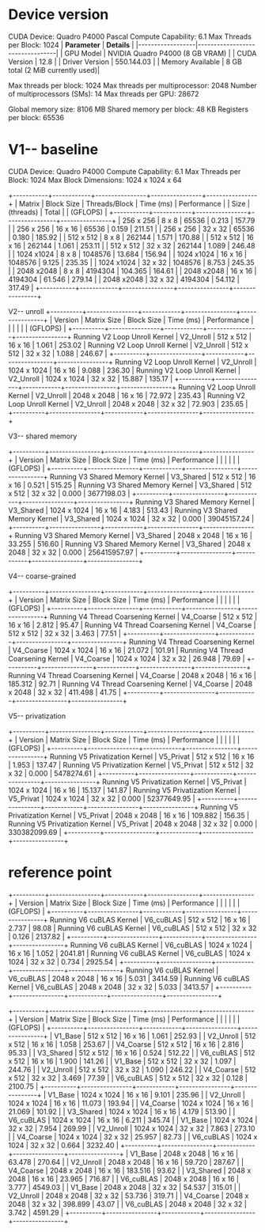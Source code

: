 # Device version

CUDA Device: Quadro P4000 Pascal
Compute Capability: 6.1
Max Threads per Block: 1024
| **Parameter**    | **Details**                       |
|------------------|---------------------------------|
| GPU Model        | NVIDIA Quadro P4000 (8 GB VRAM) |
| CUDA Version     | 12.8                            |
| Driver Version   | 550.144.03                      |
| Memory Available | 8 GB total (2 MiB currently used)|

Max threads per block: 1024
Max threads per multiprocessor: 2048
Number of multiprocessors (SMs): 14
Max threads per GPU: 28672

Global memory size: 8106 MB
Shared memory per block: 48 KB
Registers per block: 65536



# V1-- baseline

CUDA Device: Quadro P4000
Compute Capability: 6.1
Max Threads per Block: 1024
Max Block Dimensions: 1024 x 1024 x 64

+-----------+------------+----------------+----------------+----------------+
| Matrix    | Block Size | Threads/Block  | Time (ms)      | Performance    |
| Size      | (threads)  | Total          |                | (GFLOPS)       |
+-----------+------------+----------------+----------------+----------------+
|  256 x 256 |  8 x  8    |    65536       |      0.213     |     157.79     |
|  256 x 256 | 16 x 16    |    65536       |      0.159     |     211.51     |
|  256 x 256 | 32 x 32    |    65536       |      0.180     |     185.92     |
|  512 x 512 |  8 x  8    |   262144       |      1.571     |     170.88     |
|  512 x 512 | 16 x 16    |   262144       |      1.061     |     253.11     |
|  512 x 512 | 32 x 32    |   262144       |      1.089     |     246.48     |
| 1024 x1024 |  8 x  8    |  1048576       |     13.684     |     156.94     |
| 1024 x1024 | 16 x 16    |  1048576       |      9.125     |     235.35     |
| 1024 x1024 | 32 x 32    |  1048576       |      8.753     |     245.35     |
| 2048 x2048 |  8 x  8    |  4194304       |    104.365     |     164.61     |
| 2048 x2048 | 16 x 16    |  4194304       |     61.546     |     279.14     |
| 2048 x2048 | 32 x 32    |  4194304       |     54.112     |     317.49     |
+-----------+------------+----------------+----------------+----------------+


V2-- unroll
+----------+----------------+------------+----------------+----------------+
| Version  | Matrix Size    | Block Size | Time (ms)      | Performance    |
|          |                |            |                | (GFLOPS)       |
+----------+----------------+------------+----------------+----------------+
Running V2 Loop Unroll Kernel
| V2_Unroll |  512 x  512     | 16 x 16    |      1.061     |     253.02     |
Running V2 Loop Unroll Kernel
| V2_Unroll |  512 x  512     | 32 x 32    |      1.088     |     246.67     |
+----------+----------------+------------+----------------+----------------+
Running V2 Loop Unroll Kernel
| V2_Unroll | 1024 x 1024     | 16 x 16    |      9.088     |     236.30     |
Running V2 Loop Unroll Kernel
| V2_Unroll | 1024 x 1024     | 32 x 32    |     15.887     |     135.17     |
+----------+----------------+------------+----------------+----------------+
Running V2 Loop Unroll Kernel
| V2_Unroll | 2048 x 2048     | 16 x 16    |     72.972     |     235.43     |
Running V2 Loop Unroll Kernel
| V2_Unroll | 2048 x 2048     | 32 x 32    |     72.903     |     235.65     |
+----------+----------------+------------+----------------+----------------+


V3-- shared memory

+----------+----------------+------------+----------------+----------------+
| Version  | Matrix Size    | Block Size | Time (ms)      | Performance    |
|          |                |            |                | (GFLOPS)       |
+----------+----------------+------------+----------------+----------------+
Running V3 Shared Memory Kernel
| V3_Shared |  512 x  512     | 16 x 16    |      0.521     |     515.25     |
Running V3 Shared Memory Kernel
| V3_Shared |  512 x  512     | 32 x 32    |      0.000     | 3677198.03     |
+----------+----------------+------------+----------------+----------------+
Running V3 Shared Memory Kernel
| V3_Shared | 1024 x 1024     | 16 x 16    |      4.183     |     513.43     |
Running V3 Shared Memory Kernel
| V3_Shared | 1024 x 1024     | 32 x 32    |      0.000     | 39045157.24     |
+----------+----------------+------------+----------------+----------------+
Running V3 Shared Memory Kernel
| V3_Shared | 2048 x 2048     | 16 x 16    |     33.255     |     516.60     |
Running V3 Shared Memory Kernel
| V3_Shared | 2048 x 2048     | 32 x 32    |      0.000     | 256415957.97     |
+----------+----------------+------------+----------------+----------------+

V4-- coarse-grained

+----------+----------------+------------+----------------+----------------+
| Version  | Matrix Size    | Block Size | Time (ms)      | Performance    |
|          |                |            |                | (GFLOPS)       |
+----------+----------------+------------+----------------+----------------+
Running V4 Thread Coarsening Kernel
| V4_Coarse |  512 x  512     | 16 x 16    |      2.812     |      95.47     |
Running V4 Thread Coarsening Kernel
| V4_Coarse |  512 x  512     | 32 x 32    |      3.463     |      77.51     |
+----------+----------------+------------+----------------+----------------+
Running V4 Thread Coarsening Kernel
| V4_Coarse | 1024 x 1024     | 16 x 16    |     21.072     |     101.91     |
Running V4 Thread Coarsening Kernel
| V4_Coarse | 1024 x 1024     | 32 x 32    |     26.948     |      79.69     |
+----------+----------------+------------+----------------+----------------+
Running V4 Thread Coarsening Kernel
| V4_Coarse | 2048 x 2048     | 16 x 16    |    185.312     |      92.71     |
Running V4 Thread Coarsening Kernel
| V4_Coarse | 2048 x 2048     | 32 x 32    |    411.498     |      41.75     |
+----------+----------------+------------+----------------+----------------+


V5-- privatization

+----------+----------------+------------+----------------+----------------+
| Version  | Matrix Size    | Block Size | Time (ms)      | Performance    |
|          |                |            |                | (GFLOPS)       |
+----------+----------------+------------+----------------+----------------+
Running V5 Privatization Kernel
| V5_Privat |  512 x  512     | 16 x 16    |      1.953     |     137.47     |
Running V5 Privatization Kernel
| V5_Privat |  512 x  512     | 32 x 32    |      0.000     | 5478274.61     |
+----------+----------------+------------+----------------+----------------+
Running V5 Privatization Kernel
| V5_Privat | 1024 x 1024     | 16 x 16    |     15.137     |     141.87     |
Running V5 Privatization Kernel
| V5_Privat | 1024 x 1024     | 32 x 32    |      0.000     | 52377649.95     |
+----------+----------------+------------+----------------+----------------+
Running V5 Privatization Kernel
| V5_Privat | 2048 x 2048     | 16 x 16    |    109.882     |     156.35     |
Running V5 Privatization Kernel
| V5_Privat | 2048 x 2048     | 32 x 32    |      0.000     | 330382099.69     |
+----------+----------------+------------+----------------+----------------+



# reference point
+----------+----------------+------------+----------------+----------------+
| Version  | Matrix Size    | Block Size | Time (ms)      | Performance    |
|          |                |            |                | (GFLOPS)       |
+----------+----------------+------------+----------------+----------------+
Running V6 cuBLAS Kernel
| V6_cuBLAS |  512 x  512     | 16 x 16    |      2.737     |      98.08     |
Running V6 cuBLAS Kernel
| V6_cuBLAS |  512 x  512     | 32 x 32    |      0.126     |    2137.82     |
+----------+----------------+------------+----------------+----------------+
Running V6 cuBLAS Kernel
| V6_cuBLAS | 1024 x 1024     | 16 x 16    |      1.052     |    2041.81     |
Running V6 cuBLAS Kernel
| V6_cuBLAS | 1024 x 1024     | 32 x 32    |      0.734     |    2925.54     |
+----------+----------------+------------+----------------+----------------+
Running V6 cuBLAS Kernel
| V6_cuBLAS | 2048 x 2048     | 16 x 16    |      5.031     |    3414.59     |
Running V6 cuBLAS Kernel
| V6_cuBLAS | 2048 x 2048     | 32 x 32    |      5.033     |    3413.57     |
+----------+----------------+------------+----------------+----------------+












+----------+----------------+------------+----------------+----------------+
| Version  | Matrix Size    | Block Size | Time (ms)      | Performance    |
|          |                |            |                | (GFLOPS)       |
+----------+----------------+------------+----------------+----------------+
| V1_Base  |  512 x  512     | 16 x 16    |      1.061     |     252.93     |
| V2_Unroll |  512 x  512     | 16 x 16    |      1.058     |     253.67     |
| V4_Coarse |  512 x  512     | 16 x 16    |      2.816     |      95.33     |
| V3_Shared |  512 x  512     | 16 x 16    |      0.524     |     512.22     |
| V6_cuBLAS |  512 x  512     | 16 x 16    |      1.900     |     141.26     |
| V1_Base  |  512 x  512     | 32 x 32    |      1.097     |     244.76     |
| V2_Unroll |  512 x  512     | 32 x 32    |      1.090     |     246.22     |
| V4_Coarse |  512 x  512     | 32 x 32    |      3.469     |      77.39     |
| V6_cuBLAS |  512 x  512     | 32 x 32    |      0.128     |    2100.75     |
+----------+----------------+------------+----------------+----------------+
| V1_Base  | 1024 x 1024     | 16 x 16    |      9.101     |     235.96     |
| V2_Unroll | 1024 x 1024     | 16 x 16    |     11.073     |     193.94     |
| V4_Coarse | 1024 x 1024     | 16 x 16    |     21.069     |     101.92     |
| V3_Shared | 1024 x 1024     | 16 x 16    |      4.179     |     513.90     |
| V6_cuBLAS | 1024 x 1024     | 16 x 16    |      6.211     |     345.74     |
| V1_Base  | 1024 x 1024     | 32 x 32    |      7.954     |     269.99     |
| V2_Unroll | 1024 x 1024     | 32 x 32    |      7.863     |     273.10     |
| V4_Coarse | 1024 x 1024     | 32 x 32    |     25.957     |      82.73     |
| V6_cuBLAS | 1024 x 1024     | 32 x 32    |      0.664     |    3232.40     |
+----------+----------------+------------+----------------+----------------+
| V1_Base  | 2048 x 2048     | 16 x 16    |     63.478     |     270.64     |
| V2_Unroll | 2048 x 2048     | 16 x 16    |     59.720     |     287.67     |
| V4_Coarse | 2048 x 2048     | 16 x 16    |    183.516     |      93.62     |
| V3_Shared | 2048 x 2048     | 16 x 16    |     23.965     |     716.87     |
| V6_cuBLAS | 2048 x 2048     | 16 x 16    |      3.777     |    4549.03     |
| V1_Base  | 2048 x 2048     | 32 x 32    |     54.537     |     315.01     |
| V2_Unroll | 2048 x 2048     | 32 x 32    |     53.736     |     319.71     |
| V4_Coarse | 2048 x 2048     | 32 x 32    |    398.899     |      43.07     |
| V6_cuBLAS | 2048 x 2048     | 32 x 32    |      3.742     |    4591.29     |
+----------+----------------+------------+----------------+----------------+
